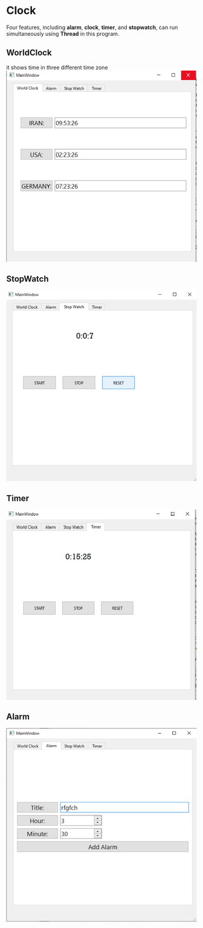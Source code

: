 # Clock
Four features, including **alarm**, **clock**, **timer**, and **stopwatch**, can run simultaneously using **Thread** in this program.
## WorldClock
it shows time in three different time zone
![](worldclock.png)

## StopWatch
![](stopwatch.png)

## Timer
![](timer.png)

## Alarm
![](alarm.png)


